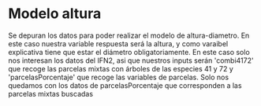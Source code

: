 # Modelo altura
Se depuran los datos para poder realizar el modelo de altura-diametro. En este caso nuestra variable respuesta será la altura, y como varaibel explicativa tiene que estar el diámetro obligatoriamente.
En este caso solo nos interesan los datos del IFN2, asi que nuestros inputs serán 'combi4172' que recoge las parcelas mixtas con árboles de las especies 41 y 72 y 'parcelasPorcentaje' que recoge las variables de parcelas.
Solo nos quedamos con los datos de parcelasPorcentaje que corresponden a las parcelas mixtas buscadas
